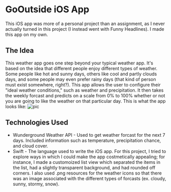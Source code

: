 # GoOutside iOS App
This iOS app was more of a personal project than an assignment, as I never actually turned in this project (I instead went with Funny Headlines). I made this app on my own.
## The Idea
This weather app goes one step beyond your typical weather app. It's based on the idea that different people enjoy different types of weather. Some people like hot and sunny days, others like cool and partly clouds days, and some people may even prefer rainy days (that kind of person must exist somewhere, right?). This app allows the user to configure their "ideal weather conditions," such as weather and precipitation. It then takes the weekly forcast and predicts on a scale from 0% to 100% whether or not you are going to like the weather on that particular day. This is what the app looks like:
![pic](https://user-images.githubusercontent.com/22783091/46449358-3927fb00-c751-11e8-9488-e66d6fb2f36f.png)
## Technologies Used
* Wunderground Weather API - Used to get weather forcast for the next 7 days. Included information such as temperature, precipitation chance, and cloud cover.
* Swift - The language used to write the iOS app. For this project, I tried to explore ways in which I could make the app costmetically appealing; for instance, I made a customoized list view which separated the items in the list, had a slightly transparent background, and had rounded off corners. I also used .png resources for the weather icons so that there was an image associated with the different types of forcasts (ex. cloudy, sunny, stormy, snow).
